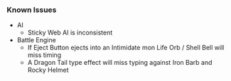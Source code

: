 ### Known Issues
  * AI
    * Sticky Web AI is inconsistent
  * Battle Engine
    * If Eject Button ejects into an Intimidate mon Life Orb / Shell Bell will miss timing
    * A Dragon Tail type effect will miss typing against Iron Barb and Rocky Helmet
